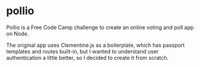 # pollio

Pollio is a Free Code Camp challenge to create an online voting and poll app on Node.

The original app uses Clementine.js as a boilerplate, which has passport templates and routes built-in, but I wanted to understand user authentication a little better, so I decided to create it from scratch.


